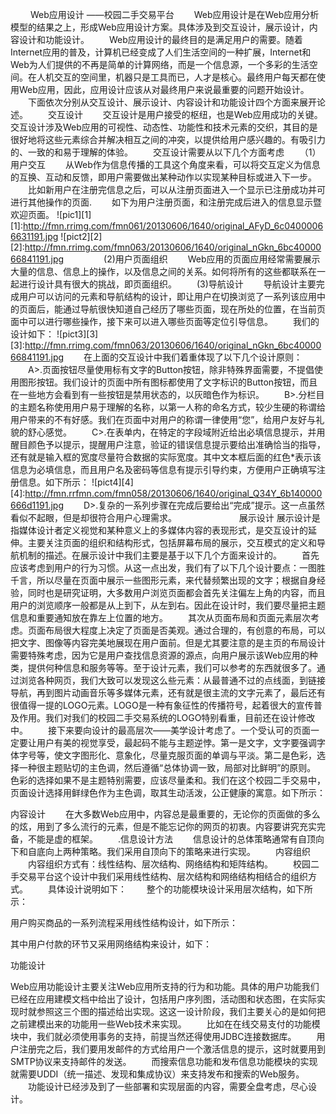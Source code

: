 　　                                   Web应用设计
                                       ——校园二手交易平台
　　Web应用设计是在Web应用分析模型的结果之上，形成Web应用设计方案。具体涉及到交互设计，展示设计，内容设计和功能设计。
　　Web应用设计的最终目的是满足用户的需要。随着Internet应用的普及，计算机已经变成了人们生活空间的一种扩展，Internet和Web为人们提供的不再是简单的计算网络，而是一个信息源，一个多彩的生活空间。在人机交互的空间里，机器只是工具而已，人才是核心。最终用户每天都在使用Web应用，因此，应用设计应该从对最终用户来说最重要的问题开始设计。
　　下面依次分别从交互设计、展示设计、内容设计和功能设计四个方面来展开论述。
　　交互设计
　　交互设计是用户接受的枢纽，也是Web应用成功的关键。交互设计涉及Web应用的可视性、动态性、功能性和技术元素的交织，其目的是很好地将这些元素综合并解决相互之间的冲突，以提供给用户感兴趣的。有吸引力的、一致的和易于理解的体验。
　　交互设计需要从以下几个方面考虑
　　（1） 用户交互
　　从Web作为信息传播的工具这个角度来看，可以将交互定义为信息的互换、互动和反馈，即用户需要做出某种动作以实现某种目标或进入下一步。
　　比如新用户在注册完信息之后，可以从注册页面进入一个显示已注册成功并可进行其他操作的页面.
　　如下为用户注册页面，和注册完成后进入的信息显示暨欢迎页面。
![pic1][1]
[1]:http://fmn.rrimg.com/fmn061/20130606/1640/original_AFyD_6c04000066631191.jpg
![pict2][2]
[2]:http://fmn.rrimg.com/fmn063/20130606/1640/original_nGkn_6bc4000066841191.jpg
　　
　　(2)用户页面组织
　　Web应用的页面应用经常需要展示大量的信息、信息上的操作，以及信息之间的关系。如何将所有的这些都联系在一起进行设计具有很大的挑战，即页面组织。
　　(3)导航设计
　　导航设计主要完成用户可以访问的元素和导航结构的设计，即让用户在切换浏览了一系列该应用中的页面后，能通过导航很快知道自己经历了哪些页面，现在所处的位置，在当前页面中可以进行哪些操作，接下来可以进入哪些页面等定位引导信息。
　　我们的设计如下：
![pict3][3]
[3]:http://fmn.rrimg.com/fmn063/20130606/1640/original_nGkn_6bc4000066841191.jpg
　　在上面的交互设计中我们着重体现了以下几个设计原则：
　　A>.页面按钮尽量使用标有文字的Button按钮，除非特殊界面需要，不提倡使用图形按钮。我们设计的页面中所有图标都使用了文字标识的Button按钮，而且在一些地方会看到有一些按钮是禁用状态的，以灰暗色作为标识。
　　B>.分栏目的主题名称使用用户易于理解的名称，以第一人称的命名方式，较少生硬的称谓给用户带来的不有好感。我们在页面中对用户的称谓一律使用“您”，给用户友好与礼貌的舒心感觉。
　　C>.在表单内，在特定的字段域附近给出必填信息提示，并用醒目颜色予以提示，提醒用户注意，验证的错误信息提示要给出准确恰当的指导，还有就是输入框的宽度尽量符合数据的实际宽度。其中文本框后面的红色*表示该信息为必填信息，而且用户名及密码等信息有提示引导约束，方便用户正确填写注册信息。如下所示：
![pict4][4]
[4]:http://fmn.rrfmn.com/fmn058/20130606/1640/original_Q34Y_6b140000666d1191.jpg
　　D>.复杂的一系列步骤在完成后要给出“完成”提示。这一点虽然看似不起眼，但是却很符合用户心理需求。
　　
　　
　　
展示设计
展示设计是指媒体设计者定义视觉和某种意义上的多媒体内容的表现形式，是交互设计的延伸。主要关注页面的组织和结构形式，包括屏幕布局的展示，交互模式的定义和导航机制的描述。在展示设计中我们主要是基于以下几个方面来设计的。
　　首先应该考虑到用户的行为习惯。从这一点出发，我们有了以下几个设计要点：一图胜千言，所以尽量在页面中展示一些图形元素，来代替频繁出现的文字；根据自身经验，同时也是研究证明，大多数用户浏览页面都会首先关注偏左上角的内容，而且用户的浏览顺序一般都是从上到下，从左到右。因此在设计时，我们要尽量把主题信息和重要通知放在靠左上位置的地方。
　　其次从页面布局和页面元素层次考虑。页面布局很大程度上决定了页面是否美观。通过合理的，有创意的布局，可以把文字、图像等内容完美地展现在用户面前。但是尤其要注意的是主页的布局设计需要特殊考虑，因为它是用户查找信息资源的源点，向用户展示该Web应用的种类，提供何种信息和服务等等。至于设计元素，我们可以参考的东西就很多了。通过浏览各种网页，我们大致可以发现这么些元素：从最普通不过的点线面，到链接导航，再到图片动画音乐等多媒体元素，还有就是很主流的文字元素了，最后还有很值得一提的LOGO元素。LOGO是一种有象征性的传播符号，起着很大的宣传普及作用。我们对我们的校园二手交易系统的LOGO特别看重，目前还在设计修改中。
　　接下来要向设计的最高层次——美学设计考虑了。一个受认可的页面一定要让用户有美的视觉享受，最起码不能与主题逆悖。第一是文字，文字要强调字体字号等，使文字图形化、意象化，尽量克服页面的单调与平淡。第二是色彩，选择一种很主题贴切的主色调，然后遵循“总体协调一致，局部对比鲜明”的原则。
色彩的选择如果不是主题特别需要，应该尽量柔和。我们在这个校园二手交易中，页面设计选择用鲜绿色作为主色调，取其生动活泼，公正健康的寓意。如下所示：

内容设计
　　在大多数Web应用中，内容总是最重要的，无论你的页面做的多么的炫，用到了多么流行的元素，但是不能忘记你的网页的初衷。内容要讲究充实完备，不能是虚的框架。
　　.信息设计方法
　　信息设计的总体策略通常有自顶向下和自底向上两种策略。我们采用自顶向下的策略来进行实现。
　　内容组织
　　内容组织方式有：线性结构、层次结构、网络结构和矩阵结构。
　　校园二手交易平台这个设计中我们采用线性结构、层次结构和网络结构相结合的组织方式。
　　具体设计说明如下：
　　整个的功能模块设计采用层次结构，如下所示：
　　
　　

















用户购买商品的一系列流程采用线性结构设计，如下所示：

         




















其中用户付款的环节又采用网络结构来设计，如下：













功能设计


 Web应用功能设计主要关注Web应用所支持的行为和功能。具体的用户功能我们已经在应用建模文档中给出了设计，包括用户序列图，活动图和状态图，在实际实现时就参照这三个图的描述给出实现。这这一设计阶段，我们主要关心的是如何把之前建模出来的功能用一些Web技术来实现。
　　比如在在线交易支付的功能模块中，我们就必须使用事务的支持，前提当然还得使用JDBC连接数据库。
　　用户注册完之后，我们要用发邮件的方式给用户一个激活信息的提示，这时就要用到SMTP协议来支持邮件的发送。
　　而搜索信息功能和发布信息功能模块的实现就需要UDDI（统一描述、发现和集成协议）来支持发布和搜索的Web服务。
　　功能设计已经涉及到了一些部署和实现层面的内容，需要全盘考虑，尽心设计。
